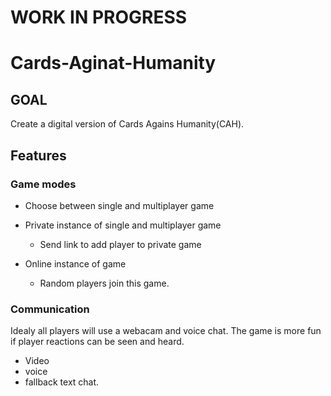 # WORK IN PROGRESS


# Cards-Aginat-Humanity
## GOAL
Create a digital version of Cards Agains Humanity(CAH).

## Features
### Game modes
* Choose between single and multiplayer game
* Private instance of single and multiplayer game
  * Send link to add player to private game
  
* Online instance of game
  * Random players join this game.
  
### Communication
  Idealy all players will use a webacam and voice chat.
  The game is more fun if player reactions can be seen and heard.
  * Video
  * voice
  * fallback text chat.
